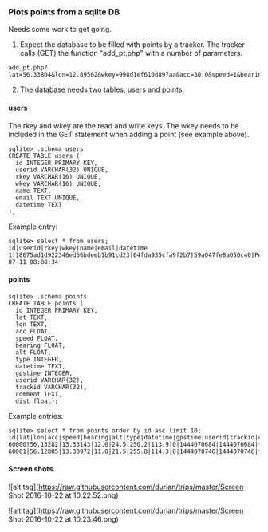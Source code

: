 ### Plots points from a sqlite DB 

Needs some work to get going.

1. Expect the database to be filled with points by a tracker. The tracker
calls (GET) the function "add_pt.php" with a number of parameters.

~~~~
add_pt.php?lat=56.33804&lon=12.89562&wkey=998d1ef610d897aa&acc=30.0&speed=1&bearing=170.7&alt=68&time=1341735161
~~~~

2. The database needs two tables, users and points.

#### users

The rkey and wkey are the read and write keys. The wkey needs to be
included in the GET statement when adding a point (see example above).
~~~~
sqlite> .schema users
CREATE TABLE users (
  id INTEGER PRIMARY KEY,
  userid VARCHAR(32) UNIQUE,
  rkey VARCHAR(16) UNIQUE,
  wkey VARCHAR(16) UNIQUE,
  name TEXT,
  email TEXT UNIQUE,
  datetime TEXT
);
~~~~

Example entry:
~~~~
sqlite> select * from users;
id|userid|rkey|wkey|name|email|datetime
1|18675ad1d922346ed56bdeeb1b91cd23|04fda935cfa9f2b7|59a047fe8a050c40|Peter|peter@example.com|2012-07-11 08:08:34
~~~~

#### points
~~~~
sqlite> .schema points
CREATE TABLE points (
  id INTEGER PRIMARY KEY,
  lat TEXT,
  lon TEXT,
  acc FLOAT,
  speed FLOAT,
  bearing FLOAT,
  alt FLOAT,
  type INTEGER,
  datetime TEXT,
  gpstime INTEGER,
  userid VARCHAR(32),
  trackid VARCHAR(32),
  comment TEXT,
  dist float);
~~~~

Example entries:
~~~~
sqlite> select * from points order by id asc limit 10;
id|lat|lon|acc|speed|bearing|alt|type|datetime|gpstime|userid|trackid|comment|dist
60000|56.13282|13.33143|12.0|24.5|250.2|113.9|0|1444070684|1444070684|f22d8332a3ef367678c1021c13965440|||1542.2188761999
60001|56.12885|13.30972|11.0|21.5|255.8|114.3|0|1444070746|1444070746|f22d8332a3ef367678c1021c13965440|||1416.3147849256
~~~~

#### Screen shots

![alt tag](https://raw.githubusercontent.com/durian/trips/master/Screen Shot 2016-10-22 at 10.22.52.png)

![alt tag](https://raw.githubusercontent.com/durian/trips/master/Screen Shot 2016-10-22 at 10.23.46.png)
